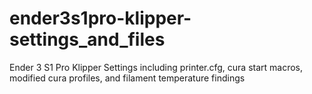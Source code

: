 # ender3s1pro-klipper-settings_and_files
Ender 3 S1 Pro Klipper Settings including printer.cfg, cura start macros, modified cura profiles, and filament temperature findings
